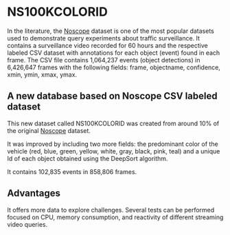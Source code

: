 # NS100KCOLORID

In the literature, the [Noscope](https://github.com/stanford-futuredata/noscope) dataset is one of the most popular datasets used to demonstrate query experiments about traffic surveillance.
It contains a surveillance video recorded for 60 hours and the respective labeled CSV dataset with annotations for each object (event) found in each frame. 
The CSV file contains 1,064,237 events (object detections) in 6,426,647 frames with the following fields: frame, objectname, confidence, xmin, ymin, xmax, ymax.

## A new database based on Noscope CSV labeled dataset

This new dataset called NS100KCOLORID was created from around 10\% of the original [Noscope](https://github.com/stanford-futuredata/noscope) dataset.

It was improved by including two more fields: the predominant color of the vehicle (red, blue, green, yellow, white, gray, black, pink, teal) and a unique Id of each object obtained using the DeepSort algorithm.

It contains 102,835 events in 858,806 frames. 

## Advantages

It offers more data to explore challenges. Several tests can be performed focused on CPU, memory consumption, and reactivity of different streaming video queries.

